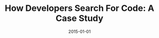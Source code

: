 ---
title: "How Developers Search For Code: A Case Study"
date: 2015-01-01
venue: "Proceedings of the 2015 10th Joint Meeting on Foundations of Software Engineering, ESEC/FSE 2015, Bergamo, Italy, August 30 - September 4, 2015"
paperurl: https://doi.org/10.1145/2786805.2786855
authors: "Caitlin Sadowski, Kathryn T Stolee and Sebastian G Elbaum"
awards: ""
---